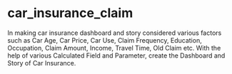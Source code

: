 # car_insurance_claim
In making car insurance dashboard and story considered various factors such as Car Age, Car Price, Car Use, Claim Frequency, Education, Occupation, Claim Amount, Income, 
Travel Time, Old Claim etc. With the help of various Calculated Field and Parameter, create the Dashboard and Story of Car Insurance.
